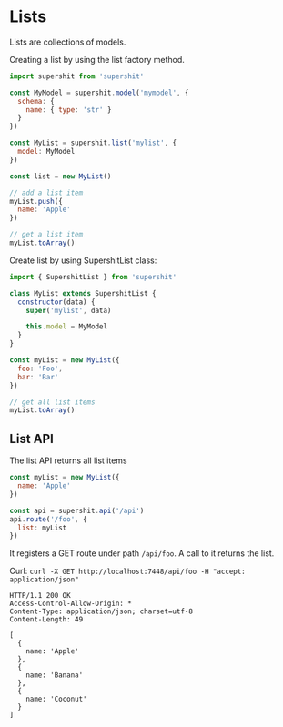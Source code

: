 Lists
=====

Lists are collections of models.

Creating a list by using the list factory method.

```js
import supershit from 'supershit'

const MyModel = supershit.model('mymodel', {
  schema: {
    name: { type: 'str' }
  }
})

const MyList = supershit.list('mylist', {
  model: MyModel
})

const list = new MyList()

// add a list item
myList.push({
  name: 'Apple'
})

// get a list item
myList.toArray()
```

Create list by using SupershitList class:


```js
import { SupershitList } from 'supershit'

class MyList extends SupershitList {
  constructor(data) {
    super('mylist', data)

    this.model = MyModel
  }
}

const myList = new MyList({
  foo: 'Foo',
  bar: 'Bar'
})

// get all list items
myList.toArray()
```

## List API

The list API returns all list items

```js
const myList = new MyList({
  name: 'Apple'
})

const api = supershit.api('/api')
api.route('/foo', {
  list: myList
})
```

It registers a GET route under path `/api/foo`.
A call to it returns the list.

Curl: `curl -X GET http://localhost:7448/api/foo -H "accept: application/json"`

```http
HTTP/1.1 200 OK
Access-Control-Allow-Origin: *
Content-Type: application/json; charset=utf-8
Content-Length: 49

[
  {
    name: 'Apple'
  },
  {
    name: 'Banana'
  },
  {
    name: 'Coconut'
  }
]
```
